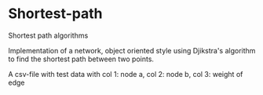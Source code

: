 # Shortest-path

Shortest path algorithms

Implementation of a network, object oriented style using Djikstra's algorithm to find the shortest path between two points. 

A csv-file with test data with col 1: node a, col 2: node b, col 3: weight of edge

